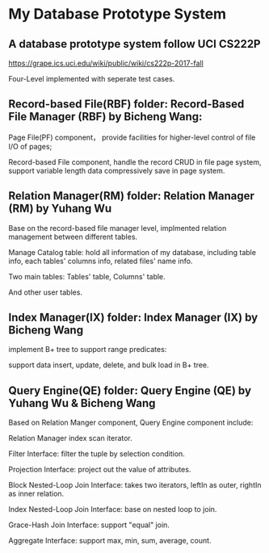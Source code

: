 # My Database Prototype System

## A database prototype system follow UCI CS222P

https://grape.ics.uci.edu/wiki/public/wiki/cs222p-2017-fall

Four-Level implemented with seperate test cases.

## Record-based File(RBF) folder: Record-Based File Manager (RBF) by Bicheng Wang:

  Page File(PF) component， provide facilities for higher-level control of file I/O of pages;
    
  Record-based File component, handle the record CRUD in file page system, support variable length data compressively save in page system.

## Relation Manager(RM) folder: Relation Manager (RM) by Yuhang Wu

Base on the record-based file manager level, implmented relation management between different tables.
  
Manage Catalog table: hold all information of my database, including table info, each tables' columns info, related files' name info.
  
Two main tables: Tables' table, Columns' table.

And other user tables.

## Index Manager(IX) folder: Index Manager (IX) by Bicheng Wang

implement B+ tree to support range predicates:
  
support data insert, update, delete, and bulk load in B+ tree.


## Query Engine(QE) folder: Query Engine (QE) by Yuhang Wu & Bicheng Wang

Based on Relation Manger component, Query Engine component include:
  
 Relation Manager index scan iterator.
 
 Filter Interface: filter the tuple by selection condition. 
 
 Projection Interface: project out the value of attributes.
 
 Block Nested-Loop Join Interface: takes two iterators, leftIn as outer, rightIn as inner relation.
 
 Index Nested-Loop Join Interface: base on nested loop to join.
 
 Grace-Hash Join Interface: support "equal" join.
 
 Aggregate Interface: support max, min, sum, average, count.
